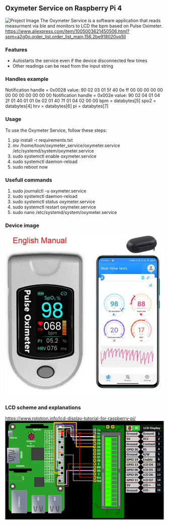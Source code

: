 ## Oxymeter Service on Raspberry Pi 4
![Project Image](pictures/IMG_20240502_132456.jpg)
The Oxymeter Service is a software application that reads measurment via ble and monitors to LCD the bpm based on Pulse Oximeter.
https://www.aliexpress.com/item/1005003621450506.html?spm=a2g0o.order_list.order_list_main.156.2be918020vp5ll

### Features

- Autostarts the service even if the device disconnected few times
- Other readings can be read from the input string

### Handles example
Notification handle = 0x0028 value: 90 02 03 01 5f 40 0e ff 00 00 00 00 00 00 00 00 00 00 00 00 
Notification handle = 0x002e value: 90 02 04 01 04 2f 01 40 01 01 0e 02 01 40 7f 01 04 02 00 00 
bpm = databytes[5]
spo2 = databytes[4]
hrv = databytes[6]
pi = databytes[7]

### Usage

To use the Oxymeter Service, follow these steps:

1. pip install -r requirements.txt
2. mv /home/toon/oxymeter_service/oxymeter.service /etc/systemd/system/oxymeter.service
3. sudo systemctl enable oxymeter.service
4. sudo systemctl daemon-reload
5. sudo reboot now


### Usefull commands
1. sudo journalctl -u oxymeter.service
2. sudo systemctl daemon-reload 
3. sudo systemctl status oxymeter.service
4. sudo systemctl restart oxymeter.service
5. sudo nano /etc/systemd/system/oxymeter.service 

### Device image
![Finger Pulse](pictures/finger_pulse.PNG)

### LCD scheme and explanations
https://www.rototron.info/lcd-display-tutorial-for-raspberry-pi/
![LCD scheme](pictures/LCD-Display01.png)
